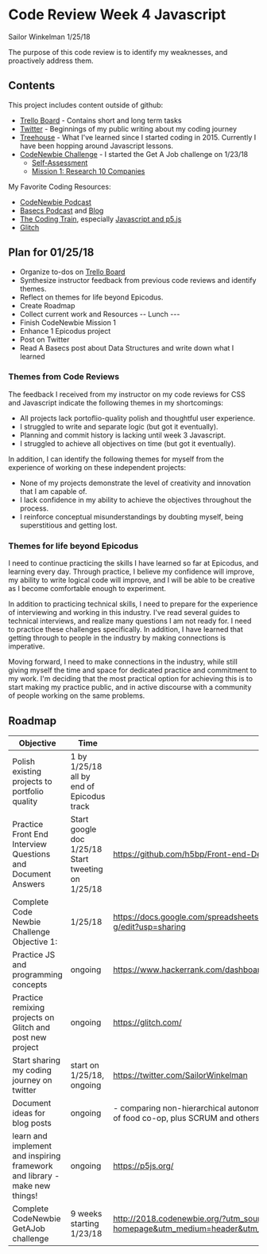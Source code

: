 # Code Review Week 4 Javascript
Sailor Winkelman 1/25/18

The purpose of this code review is to identify my weaknesses, and proactively address them.

## Contents

This project includes content outside of github:
* [Trello Board](https://trello.com/b/B7dYMhYH) - Contains short and long term tasks
* [Twitter](https://twitter.com/SailorWinkelman) - Beginnings of my public writing about my coding journey
* [Treehouse](https://teamtreehouse.com/sailorwinkelman) - What I've learned since I started coding in 2015. Currently I have been hopping around Javascript lessons.
* [CodeNewbie Challenge](https://www.codenewbie.org/) - I started the Get A Job challenge on 1/23/18
  * [Self-Assessment](https://twitter.com/SailorWinkelman/status/956051497137197060)
  * [Mission 1: Research 10 Companies](https://docs.google.com/spreadsheets/d/1m6CU9kOp1OIj-qI3sSoFXLePX2qAhFZFNULS6LLgP-g/edit?usp=sharing)

My Favorite Coding Resources:
* [CodeNewbie Podcast](https://www.codenewbie.org/podcast)
* [Basecs Podcast](https://www.codenewbie.org/basecs) and [Blog](https://medium.com/basecs)
* [The Coding Train](https://www.youtube.com/channel/UCvjgXvBlbQiydffZU7m1_aw), especially [Javascript and p5.js](https://www.youtube.com/user/shiffman/playlists?shelf_id=14&view=50&sort=dd)
* [Glitch](https://glitch.com/)


## Plan for 01/25/18

* Organize to-dos on [Trello Board](https://trello.com/b/B7dYMhYH)
* Synthesize instructor feedback from previous code reviews and identify themes.
* Reflect on themes for life beyond Epicodus.
* Create Roadmap
* Collect current work and Resources
-- Lunch ---
* Finish CodeNewbie Mission 1
* Enhance 1 Epicodus project
* Post on Twitter
* Read A Basecs post about Data Structures and write down what I learned


### Themes from Code Reviews

The feedback I received from my instructor on my code reviews for CSS and Javascript indicate the following themes in my shortcomings:

* All projects lack portoflio-quality polish and thoughtful user experience.
* I struggled to write and separate logic (but got it eventually).
* Planning and commit history is lacking until week 3 Javascript.
* I struggled to achieve all objectives on time (but got it eventually).

In addition, I can identify the following themes for myself from the experience of working on these independent projects:

* None of my projects demonstrate the level of creativity and innovation that I am capable of.
* I lack confidence in my ability to achieve the objectives throughout the process.
* I reinforce conceptual misunderstandings by doubting myself, being superstitious and getting lost.


### Themes for life beyond Epicodus

I need to continue practicing the skills I have learned so far at Epicodus, and learning every day. Through practice, I believe my confidence will improve, my ability to write logical code will improve, and I will be able to be creative as I become comfortable enough to experiment.

In addition to practicing technical skills, I need to prepare for the experience of interviewing and working in this industry. I've read several guides to technical interviews, and realize many questions I am not ready for. I need to practice these challenges specifically. In addition, I have learned that getting through to people in the industry by making connections is imperative.

Moving forward, I need to make connections in the industry, while still giving myself the time and space for dedicated practice and commitment to my work. I'm deciding that the most practical option for achieving this is to start making my practice public, and in active discourse with a community of people working on the same problems.

## Roadmap
| Objective                                                                  | Time                                               | Resources                                                                                                                            | Notes                      |
|----------------------------------------------------------------------------|----------------------------------------------------|--------------------------------------------------------------------------------------------------------------------------------------|----------------------------|
| Polish existing projects to portfolio quality                              | 1 by 1/25/18 all by end of Epicodus track          |                                                                                                                                      |                            |
| Practice Front End Interview Questions and Document Answers                | Start google doc 1/25/18 Start tweeting on 1/25/18 | https://github.com/h5bp/Front-end-Developer-Interview-Questions                                                                      |                            |
| Complete Code Newbie Challenge Objective 1:                                | 1/25/18                                            | https://docs.google.com/spreadsheets/d/1m6CU9kOp1OIj-qI3sSoFXLePX2qAhFZFNULS6LLgP-g/edit?usp=sharing                                 |                            |
| Practice JS and programming concepts                                       | ongoing                                            | https://www.hackerrank.com/dashboard                                                                                                 |                            |
| Practice remixing projects on Glitch and post new project                  | ongoing                                            | https://glitch.com/                                                                                                                  |                            |
| Start sharing my coding journey on twitter                                 | start on 1/25/18, ongoing                          | https://twitter.com/SailorWinkelman                                                                                                  |                            |
| Document ideas for blog posts                                              | ongoing                                            | - comparing non-hierarchical autonomous team structures (experience from collective management of food co-op, plus SCRUM and others) |                            |
| learn and implement and inspiring framework and library - make new things! | ongoing                                            | https://p5js.org/                                                                                                                    | add to tamagotchi project! |
| Complete CodeNewbie GetAJob challenge                                      | 9 weeks starting 1/23/18                           | http://2018.codenewbie.org/?utm_source=cn-homepage&utm_medium=header&utm_campaign=cnc2018&utm_term=codenewbie&utm_content=all        |                            |
